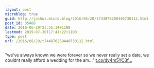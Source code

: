 ```yaml
---
layout: post
microblog: true
guid: http://joshua.micro.blog/2016/06/20/t744876259440730112.html
post_id: 35460
date: 2016-06-20T23:55:14+1100
lastmod: 2019-07-30T17:41:22+1100
type: post
url: /2016/06/20/t744876259440730112.html
---
```

"we've always known we were forever so we never really set a date, we couldnt really afford a wedding for the am..." [t.co/dy4m5YC3f...](https://t.co/dy4m5YC3fF)
